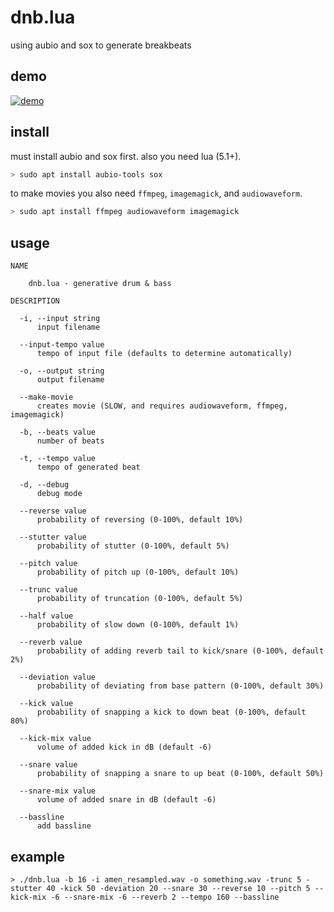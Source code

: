 
# dnb.lua

using aubio and sox to generate breakbeats

## demo

[![demo](https://videoapi-muybridge.vimeocdn.com/animated-thumbnails/image/f78931b5-e28b-4202-a6ac-3cb7feff294c.gif?ClientID=vimeo-core-prod&Date=1646096543&Signature=9bd8c270fcf9d7edf744c05afddd25839629fe0f)](https://vimeo.com/683086129)

## install

must install aubio and sox first.
also you need lua (5.1+).

```bash
> sudo apt install aubio-tools sox
```

to make movies you also need `ffmpeg`, `imagemagick`, and `audiowaveform`.


```bash
> sudo apt install ffmpeg audiowaveform imagemagick
```

## usage

```
NAME
 
    dnb.lua - generative drum & bass
 
DESCRIPTION
 
  -i, --input string
      input filename
 
  --input-tempo value
      tempo of input file (defaults to determine automatically)
 
  -o, --output string
      output filename
 
  --make-movie
      creates movie (SLOW, and requires audiowaveform, ffmpeg, imagemagick)
 
  -b, --beats value
      number of beats
 
  -t, --tempo value
      tempo of generated beat
 
  -d, --debug
      debug mode
 
  --reverse value
      probability of reversing (0-100%, default 10%)
 
  --stutter value
      probability of stutter (0-100%, default 5%)
 
  --pitch value
      probability of pitch up (0-100%, default 10%)
 
  --trunc value
      probability of truncation (0-100%, default 5%)
 
  --half value
      probability of slow down (0-100%, default 1%)
 
  --reverb value
      probability of adding reverb tail to kick/snare (0-100%, default 2%)
 
  --deviation value
      probability of deviating from base pattern (0-100%, default 30%)
 
  --kick value
      probability of snapping a kick to down beat (0-100%, default 80%)
 
  --kick-mix value
      volume of added kick in dB (default -6)
 
  --snare value
      probability of snapping a snare to up beat (0-100%, default 50%)
 
  --snare-mix value
      volume of added snare in dB (default -6)
 
  --bassline
      add bassline
```

## example

```
> ./dnb.lua -b 16 -i amen_resampled.wav -o something.wav -trunc 5 -stutter 40 -kick 50 -deviation 20 --snare 30 --reverse 10 --pitch 5 --kick-mix -6 --snare-mix -6 --reverb 2 --tempo 160 --bassline
```